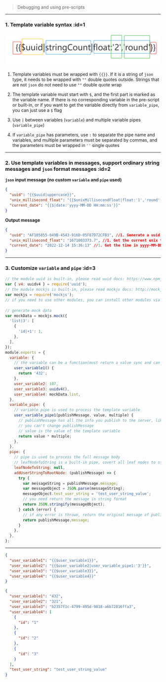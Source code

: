 > Debugging and using pre-scripts

---

### 1. Template variable syntax :id=1

![Template variable](../../_media/variable.png ':size=500')

1. Template variables must be wrapped with `{{}}`. If it is a string of `json` type, it needs to be wrapped with `""` double quotes outside. Strings that are not `json` do not need to use `""` double quote wrap

2. The template variable must start with `$`, and the first part is marked as the variable name. If there is no corresponding variable in the pre-script or built-in, or if you want to get the variable directly from `variable_pipe`, you can just use a `$` flag

3. Use `|` between variables (`variable`) and multiple variable pipes (`variable_pipe`)

4. If `variable_pipe` has parameters, use `:` to separate the pipe name and variables, and multiple parameters must be separated by commas, and the parameters must be wrapped in `''` single quotes

---

### 2. Use template variables in messages, support ordinary string messages and `json` format messages :id=2

**`json` input message (no custom `variable` and `pipe` used)**

```json
{
  "uuid": "{{$uuid|uppercase}}",
  "unix_millisecond_float": "{{$unixMillisecondFloat|float:'1','round'|string}}",
  "current_date": "{{$|date:'yyyy-MM-DD HH:mm:ss'}}"
}
```

**Output message**

```json
{
  "uuid": "AF105855-049B-4543-916D-05F87D72CFB3", //1. Generate a uuid; 2. Convert all to uppercase
  "unix_millisecond_float": "1671003373.7", //1. Get the current unix timestamp, milliseconds in decimal format; 2. Take 1 decimal precision in round form; 3. Convert the number to a string
  "current_date": "2022-12-14 15:36:13" //1. Get the time in yyyy-MM-DD HH:mm:ss format
}
```

---

### 3. Customize `variable` and `pipe` :id=3

<!-- tabs: start -->

<!-- tab: pre-script -->

```javascript
// the module uuid is built-in, please read uuid docs: https://www.npmjs.com/package/uuid
var { v4: uuidv4 } = require('uuid');
// the module mockjs is built-in, please read mockjs docs: http://mockjs.com/examples.html
var mockjs = require('mockjs');
// if you need to use other modules, you can install other modules via npm, please read the doc: https://doc.ttqm.app/#/en/question/how-to-add-support-modules

// generate mock data
var mockData = mockjs.mock({
  'list|3': [
    {
      'id|+1': 1,
    },
  ],
});
module.exports = {
  variable: {
    // the variable can be a function(must return a value sync and can not be a Promise) or a value
    user_variable1() {
      return '432';
    },
    user_variable2: 107,
    user_variable3: uuidv4(),
    user_variable4: mockData.list,
  },
  variable_pipe: {
    // variable pipe is used to process the template variable
    user_variable_pipe1(publishMessage, value, multiple) {
      // publishMessage has all the info you publish to the server, like topic, message, opts: {qos:2}
      // you can't change publishMessage
      // value is the value of the template variable
      return value * multiple;
    },
  },
  pipe: {
    // pipe is used to process the full message body
    // leafNodeToString is a built-in pipe, covert all leaf nodes to string, the value is not used, you can set the value with null;
    leafNodeToString: null,
    addUserStringToRootNode: (publishMessage) => {
      try {
        var messageString = publishMessage.message;
        var messageObject = JSON.parse(messageString);
        messageObject.test_user_string = 'test_user_string_value';
        // you need return the message in string format
        return JSON.stringify(messageObject);
      } catch (error) {
        // if any error is thrown, return the original message of publishMessage
        return publishMessage.message;
      }
    },
  },
};
```

---

<!-- tab: template message -->

```json
{
  "user_variable1": "{{$user_variable1}}",
  "user_variable2": "{{$user_variable2|user_variable_pipe1:'3'}}",
  "user_variable3": "{{$user_variable3}}",
  "user_variable4": "{{$user_variable4}}"
}
```

<!-- tab: output -->

```json
{
  "user_variable1": "432",
  "user_variable2": "321",
  "user_variable3": "b2357f1c-4799-495d-9818-a6b72816ffa3",
  "user_variable4": [
    {
      "id": "1"
    },
    {
      "id": "2"
    },
    {
      "id": "3"
    }
  ],
  "test_user_string": "test_user_string_value"
}
```

<!-- tabs: end -->
